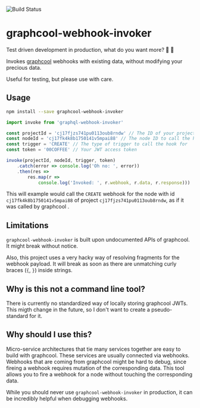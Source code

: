 ![Build Status](https://travis-ci.org/ejoebstl/graphcool-webhook-invoker.svg?branch=master)

# graphcool-webhook-invoker

Test driven development in production, what do you want more? :rocket: :see_no_evil:

Invokes [graphcool](http://graph.cool) webhooks with existing data, without modifying your precious data.

Useful for testing, but please use with care.  

## Usage

```sh
npm install --save graphcool-webhook-invoker
```

```javascript
import invoke from 'graphql-webhook-invoker'

const projectId = 'cj17fjzs741pu0113oub8rndw' // The ID of your project
const nodeId = 'cj17fk4k8b1750141v5mpai88' // The node ID to call the hook for
const trigger = 'CREATE' // The type of trigger to call the hook for
const token = '00COFFEE' // Your JWT access token

invoke(projectId, nodeId, trigger, token)
    .catch(error => console.log('Oh no: ', error)) 
    .then(res => 
        res.map(r => 
            console.log('Invoked: ', r.webhook, r.data, r.response)))

```

This will example would call the `CREATE` webhook for the node with id `cj17fk4k8b1750141v5mpai88` of project `cj17fjzs741pu0113oub8rndw`, as if it was called by graphcool .


## Limitations

`graphcool-webhook-invoker` is built upon undocumented APIs of graphcool. It might break without notice. 

Also, this project uses a very hacky way of resolving fragments for the webhook payload. It will break as soon as there are unmatching curly braces (`{`, `}`) inside strings.

## Why is this not a command line tool? 

There is currently no standardized way of locally storing graphcool JWTs. This migth change in the future, so I don't want to create a pseudo-standard for it. 

## Why should I use this? 

Micro-service architectures that tie many services together are easy to build with graphcool. These services are usually connected via webhooks. Webhooks that are coming from graphcool might be hard to debug, since fireing a webhook requires mutation of the corresponding data. This tool allows you to fire a webhook for a node without touching the corresponding data. 

While you should never use `graphcool-webhook-invoker` in production, it can be incredibly helpful when debugging webhooks. 


